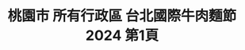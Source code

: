 ---
title: "桃園市 所有行政區 台北國際牛肉麵節 2024 第1頁"
description: "桃園市 所有行政區 台北國際牛肉麵節 2024 獲獎餐廳 第1頁"
keywords:
  - 美食競賽
  - 台灣美食
  - 美食精選
datePublished: "2025-06-30"
dateModified: "2025-07-04"
city: "桃園市"
district: "所有行政區"
award: "台北國際牛肉麵節"
year: "2024"
page: 1
count: 3

restaurants:
  - name: "蔣府宴"
    city: "桃園市"
    district: "龍潭區"
    address: "325桃園市龍潭區高原路891號"
    phone: "034716635"
    geo: "24.831896992213164, 121.18647271201995"
    link: "桃園市/龍潭區/蔣府宴"
    google_map: "https://maps.app.goo.gl/sJMUDtRpuuQ82bL46"
    footinder: "https://footinder.com.tw/%e6%a1%83%e5%9c%92%e5%b8%82%e9%be%8d%e6%bd%ad%e5%8d%80/59226/"
    award:
    - name: "台北國際牛肉麵節"
      year: "2024"
  - name: "復空食品"
    city: "桃園市"
    district: "大園區"
    address: "337桃園市大園區三民路一段538號"
    phone: "033936999"
    geo: "25.094836150811577, 121.24959832408382"
    link: "桃園市/大園區/復空食品"
    google_map: "https://maps.app.goo.gl/KWNtgv1CFVoUrb2t9"
    footinder: "https://footinder.com.tw/%e6%a1%83%e5%9c%92%e5%b8%82%e5%a4%a7%e5%9c%92%e5%8d%80/362217/"
    award:
    - name: "台北國際牛肉麵節"
      year: "2024"
  - name: "長榮空廚(股)公司"
    city: "桃園市"
    district: "大園區"
    address: "337桃園市大園區航勤北路3號"
    phone: "033513333"
    geo: "25.08936789337848, 121.24888007887773"
    link: "桃園市/大園區/長榮空廚_股_公司"
    google_map: "https://maps.app.goo.gl/6tAZubAw5QqV2WAx5"
    footinder: ""
    award:
    - name: "台北國際牛肉麵節"
      year: "2024"
---